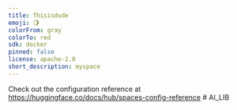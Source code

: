 ```yaml
---
title: Thisisdude
emoji: 🌖
colorFrom: gray
colorTo: red
sdk: docker
pinned: false
license: apache-2.0
short_description: myspace
---
```


Check out the configuration reference at https://huggingface.co/docs/hub/spaces-config-reference
#   A I _ L I B  
 